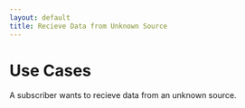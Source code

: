 ```yaml
---
layout: default
title: Recieve Data from Unknown Source
---
```


# Use Cases

A subscriber wants to recieve data from an unknown source. 
